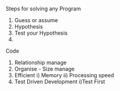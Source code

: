 Steps for solving any Program
1) Guess or assume 
2) Hypothesis 
3) Test your Hypothesis
4) 

Code 
1) Relationship manage 
2) Organise - Size manage
3) Efficient 
  i) Memory 
 ii) Processing speed
4) Test Driven Development 
  i)Test First